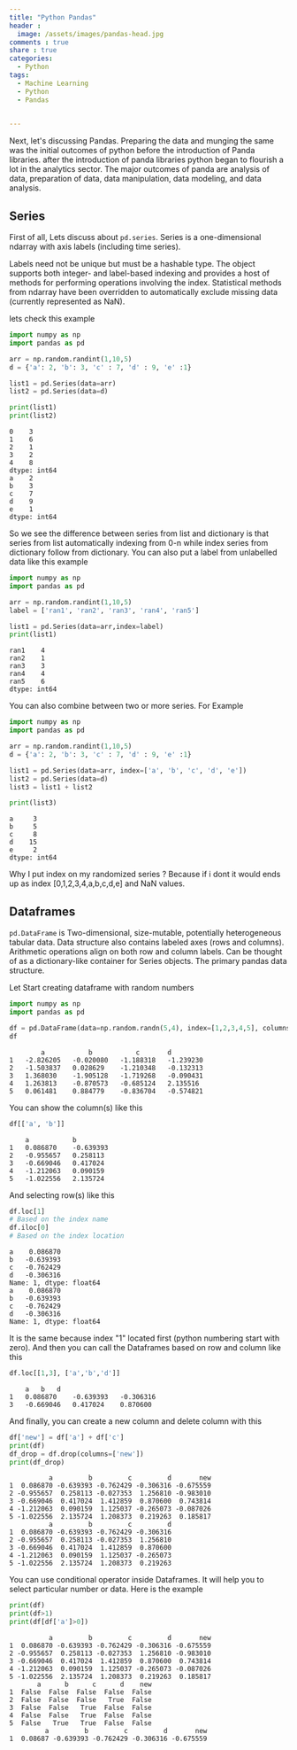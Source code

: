 ```yaml
---
title: "Python Pandas"
header :
  image: /assets/images/pandas-head.jpg
comments : true
share : true
categories:
  - Python
tags:
  - Machine Learning
  - Python
  - Pandas
 

---
```


Next, let's discussing Pandas. Preparing the data and munging the same was the initial outcomes of  python before the introduction of Panda libraries. after the  introduction of panda libraries python began to flourish a lot in the  analytics sector. The major outcomes of panda are analysis of data, preparation of data, data manipulation, data modeling, and data analysis. 

## Series

First of all, Lets discuss about `pd.series`. Series is a one-dimensional ndarray with axis labels (including time series).

Labels need not be unique but must be a hashable type. The object supports both integer- and label-based indexing and provides a host of methods for performing operations involving the index. Statistical methods from ndarray have been overridden to automatically exclude missing data (currently represented as NaN).

lets check this example

```python
import numpy as np
import pandas as pd

arr = np.random.randint(1,10,5)
d = {'a': 2, 'b': 3, 'c' : 7, 'd' : 9, 'e' :1} 

list1 = pd.Series(data=arr)
list2 = pd.Series(data=d)

print(list1)
print(list2)
```

```
0    3
1    6
2    1
3    2
4    8
dtype: int64
a    2
b    3
c    7
d    9
e    1
dtype: int64
```

So we see the difference between series from list and dictionary is that series from list automatically indexing from 0-n while index series from dictionary follow from dictionary. You can also put a label from unlabelled data like this example

```python
import numpy as np
import pandas as pd

arr = np.random.randint(1,10,5)
label = ['ran1', 'ran2', 'ran3', 'ran4', 'ran5']

list1 = pd.Series(data=arr,index=label)
print(list1)
```

```
ran1    4
ran2    1
ran3    3
ran4    4
ran5    6
dtype: int64
```

You can also combine between two or more series. For Example

```python
import numpy as np
import pandas as pd

arr = np.random.randint(1,10,5)
d = {'a': 2, 'b': 3, 'c' : 7, 'd' : 9, 'e' :1} 

list1 = pd.Series(data=arr, index=['a', 'b', 'c', 'd', 'e'])
list2 = pd.Series(data=d)
list3 = list1 + list2

print(list3)
```

```
a     3
b     5
c     8
d    15
e     2
dtype: int64
```

Why I put index on my randomized series ? Because if i dont it would ends up as index [0,1,2,3,4,a,b,c,d,e] and NaN values.

## Dataframes

`pd.DataFrame` is Two-dimensional, size-mutable, potentially heterogeneous tabular data. Data structure also contains labeled axes (rows and columns). Arithmetic operations align on both row and column labels. Can be thought of as a dictionary-like container for Series objects. The primary pandas data structure.

Let Start creating dataframe with random numbers

```python
import numpy as np
import pandas as pd

df = pd.DataFrame(data=np.random.randn(5,4), index=[1,2,3,4,5], columns=['a', 'b', 'c', 'd'])
df
```

```
		a			b			c		d
1	-2.826205	-0.020080	-1.188318	-1.239230
2	-1.503837	0.028629	-1.210348	-0.132313
3	1.368030	-1.905128	-1.719268	-0.090431
4	1.263813	-0.870573	-0.685124	2.135516
5	0.061481	0.884779	-0.836704	-0.574821
```

You can show the column(s) like this

```python
df[['a', 'b']]
```

```
	a			b
1	0.086870	-0.639393
2	-0.955657	0.258113
3	-0.669046	0.417024
4	-1.212063	0.090159
5	-1.022556	2.135724
```

And selecting row(s) like this

```python
df.loc[1] 
# Based on the index name
df.iloc[0]
# Based on the index location
```

```
a    0.086870
b   -0.639393
c   -0.762429
d   -0.306316
Name: 1, dtype: float64
a    0.086870
b   -0.639393
c   -0.762429
d   -0.306316
Name: 1, dtype: float64
```

It is the same because index "1" located first (python numbering start with zero). And then you can call the Dataframes based on row and column like this

```python
df.loc[[1,3], ['a','b','d']]
```

```
	a	b	d
1	0.086870	-0.639393	-0.306316
3	-0.669046	0.417024	0.870600
```

And finally, you can create a new column and delete column with this

```python
df['new'] = df['a'] + df['c']
print(df)
df_drop = df.drop(columns=['new'])
print(df_drop)
```

```
          a         b         c         d       new
1  0.086870 -0.639393 -0.762429 -0.306316 -0.675559
2 -0.955657  0.258113 -0.027353  1.256810 -0.983010
3 -0.669046  0.417024  1.412859  0.870600  0.743814
4 -1.212063  0.090159  1.125037 -0.265073 -0.087026
5 -1.022556  2.135724  1.208373  0.219263  0.185817
          a         b         c         d
1  0.086870 -0.639393 -0.762429 -0.306316
2 -0.955657  0.258113 -0.027353  1.256810
3 -0.669046  0.417024  1.412859  0.870600
4 -1.212063  0.090159  1.125037 -0.265073
5 -1.022556  2.135724  1.208373  0.219263
```

You can use conditional operator inside Dataframes. It will help you to select  particular number or data. Here is the example

```python
print(df)
print(df>1)
print(df[df['a']>0])
```

```
          a         b         c         d       new
1  0.086870 -0.639393 -0.762429 -0.306316 -0.675559
2 -0.955657  0.258113 -0.027353  1.256810 -0.983010
3 -0.669046  0.417024  1.412859  0.870600  0.743814
4 -1.212063  0.090159  1.125037 -0.265073 -0.087026
5 -1.022556  2.135724  1.208373  0.219263  0.185817
       a      b      c      d    new
1  False  False  False  False  False
2  False  False  False   True  False
3  False  False   True  False  False
4  False  False   True  False  False
5  False   True   True  False  False
         a         b         c         d       new
1  0.08687 -0.639393 -0.762429 -0.306316 -0.675559
```

